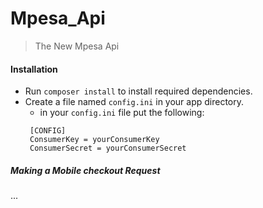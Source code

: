 # Mpesa_Api
> The New Mpesa Api

#### Installation
 - Run `composer install` to install required dependencies. 
 - Create a file named `config.ini` in your app directory.
   * in your `config.ini` file put the following:
   ```
	[CONFIG]
	ConsumerKey = yourConsumerKey
	ConsumerSecret = yourConsumerSecret
   ```

##### Making a Mobile checkout Request
 ...
